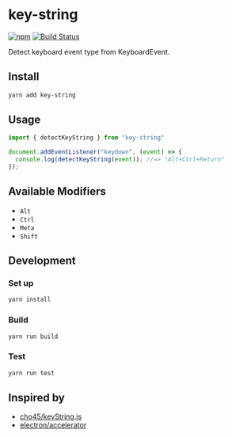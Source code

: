 # key-string

[![npm](https://img.shields.io/npm/v/key-string.svg)](https://www.npmjs.com/package/key-string)
[![Build Status](https://travis-ci.org/r7kamura/key-string.svg?branch=master)](https://travis-ci.org/r7kamura/key-string)

Detect keyboard event type from KeyboardEvent.

## Install

```sh
yarn add key-string
```

## Usage

```js
import { detectKeyString } from "key-string"

document.addEventListener("keydown", (event) => {
  console.log(detectKeyString(event)); //=> "Alt+Ctrl+Return"
});
```

## Available Modifiers

- `Alt`
- `Ctrl`
- `Meta`
- `Shift`

## Development

### Set up

```sh
yarn install
```

### Build

```sh
yarn run build
```

### Test

```sh
yarn run test
```

## Inspired by
- [cho45/keyString.js](https://github.com/cho45/keyString.js)
- [electron/accelerator](https://github.com/atom/electron/blob/7bb9595b81953da359aa6502a21b7fd72c07f92a/docs/api/accelerator.md)
